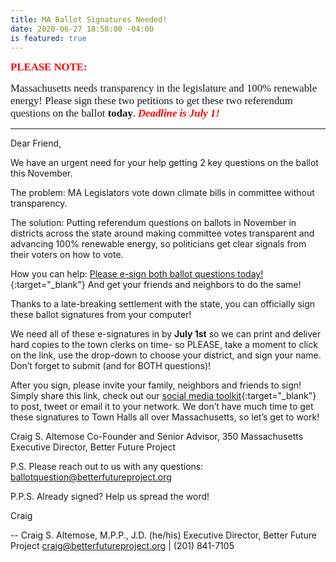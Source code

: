 ```yaml
---
title: MA Ballot Signatures Needed!
date: 2020-06-27 18:58:00 -04:00
is featured: true
---
```


<span style="font-family:Papyrus; font-size:1.2em; color:red;">**PLEASE NOTE:**</span>

<span style="font-family:Papyrus; font-size:1.2em;">Massachusetts needs transparency in the legislature and 100% renewable energy! Please sign these two petitions to get these two referendum questions on the ballot **today**.</span> <span style="font-family:Papyrus; font-size:1.2em; color:red;">  ***Deadline is July 1!***</span>

---

Dear Friend,

We have an urgent need for your help getting 2 key questions on the ballot this November.

The problem: MA Legislators vote down climate bills in committee without transparency.

The solution: Putting referendum questions on ballots in November in districts across the state around making committee votes transparent and advancing 100% renewable energy, so politicians get clear signals from their voters on how to vote.

How you can help: [Please e-sign both ballot questions today!](https://maclimatedemocracy.org){:target="_blank"} And get your friends and neighbors to do the same!

Thanks to a late-breaking settlement with the state, you can officially sign these ballot signatures from your computer!

We need all of these e-signatures in by **July 1st** so we can print and deliver hard copies to the town clerks on time- so PLEASE, take a moment to click on the link, use the drop-down to choose your district, and sign your name. Don’t forget to submit (and for BOTH questions)!

After you sign, please invite your family, neighbors and friends to sign! Simply share this link, check out our [social media toolkit](https://docs.google.com/document/d/1nsjCtMsYnvTqiNu3RTu14H6oJ9LGJ-TIxyERtlnfmq8/edit){:target="_blank"}  to post, tweet or email it to your network.
We don’t have much time to get these signatures to Town Halls all over Massachusetts, so let’s get to work!

Craig S. Altemose
Co-Founder and Senior Advisor, 350 Massachusetts
Executive Director, Better Future Project

P.S. Please reach out to us with any questions: ballotquestion@betterfutureproject.org

P.P.S. Already signed? Help us spread the word!

Craig

--
Craig S. Altemose, M.P.P., J.D. (he/his)
Executive Director, Better Future Project
craig@betterfutureproject.org | (201) 841-7105